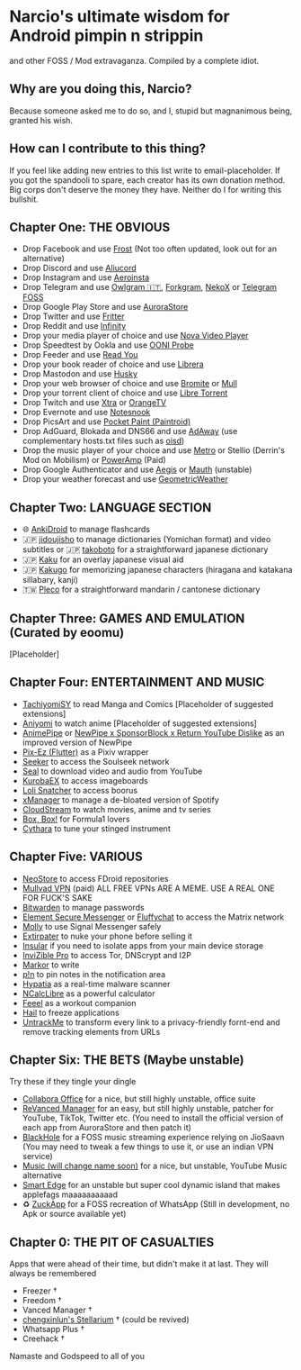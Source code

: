 # Narcio's ultimate wisdom for Android pimpin n strippin
and other FOSS / Mod extravaganza. Compiled by a complete idiot.

## Why are you doing this, Narcio?
Because someone asked me to do so, and I, stupid but magnanimous being, granted his wish.

## How can I contribute to this thing?
If you feel like adding new entries to this list write to email-placeholder. If you got the spandooli to spare, each creator has its own donation method. Big corps don't deserve the money they have. Neither do I for writing this bullshit.

## Chapter One: THE OBVIOUS
- Drop Facebook and use [Frost](https://github.com/AllanWang/Frost-for-Facebook) (Not too often updated, look out for an alternative)
- Drop Discord and use [Aliucord](https://github.com/Aliucord/Aliucord)
- Drop Instagram and use [Aeroinsta](https://aeroinsta.com/)
- Drop Telegram and use [Owlgram 🇮🇹](https://owlgram.org/), [Forkgram](https://github.com/Forkgram/TelegramAndroid), [NekoX](https://github.com/NekoX-Dev/NekoX) or [Telegram FOSS](https://github.com/Telegram-FOSS-Team/Telegram-FOSS)
- Drop Google Play Store and use [AuroraStore](https://auroraoss.com/)
- Drop Twitter and use [Fritter](https://fritter.cc/)
- Drop Reddit and use [Infinity](https://github.com/Docile-Alligator/Infinity-For-Reddit)
- Drop your media player of choice and use [Nova Video Player](https://github.com/nova-video-player/aos-AVP)
- Drop Speedtest by Ookla and use [OONI Probe](https://ooni.org/)
- Drop Feeder and use [Read You](https://github.com/Ashinch/ReadYou)
- Drop your book reader of choice and use [Librera](https://librera.mobi/)
- Drop Mastodon and use [Husky](https://git.sr.ht/~captainepoch/husky)
- Drop your web browser of choice and use [Bromite](https://www.bromite.org/) or [Mull](https://github.com/Divested-Mobile/Mull-Fenix) 
- Drop your torrent client of choice and use [Libre Torrent](https://github.com/proninyaroslav/libretorrent)
- Drop Twitch and use [Xtra](https://github.com/AndreyAsadchy/Xtra) or [OrangeTV](https://gitlab.com/twitchmod/orange-tv)
- Drop Evernote and use [Notesnook](https://notesnook.com/downloads/)
- Drop PicsArt and use [Pocket Paint (Paintroid)](https://github.com/Catrobat/Paintroid)
- Drop AdGuard, Blokada and DNS66 and use [AdAway](https://adaway.org/) (use complementary hosts.txt files such as [oisd](https://hosts.oisd.nl/))
- Drop the music player of your choice and use [Metro](https://github.com/MuntashirAkon/Metro) or Stellio (Derrin's Mod on Mobilism) or [PowerAmp](https://powerampapp.com/) (Paid)
- Drop Google Authenticator and use [Aegis](https://github.com/beemdevelopment/Aegis) or [Mauth](https://github.com/X1nto/Mauth) (unstable)
- Drop your weather forecast and use [GeometricWeather](https://github.com/WangDaYeeeeee/GeometricWeather)

## Chapter Two: LANGUAGE SECTION

- 🌐 [AnkiDroid](https://github.com/ankidroid/Anki-Android) to manage flashcards
- 🇯🇵 [jidoujisho](https://github.com/lrorpilla/jidoujisho) to manage dictionaries (Yomichan format) and video subtitles or 🇯🇵 [takoboto](https://takoboto.jp/apps/) for a straightforward japanese dictionary
- 🇯🇵 [Kaku](https://kaku.fuwafuwa.ca/) for an overlay japanese visual aid
- 🇯🇵 [Kakugo](https://github.com/blastrock/kakugo) for memorizing japanese characters (hiragana and katakana sillabary, kanji)
- 🇹🇼 [Pleco](https://pleco.com/getandroid) for a straightforward mandarin / cantonese dictionary

## Chapter Three: GAMES AND EMULATION (Curated by eoomu)
[Placeholder]

## Chapter Four: ENTERTAINMENT AND MUSIC

- [TachiyomiSY](https://github.com/jobobby04/TachiyomiSY) to read Manga and Comics [Placeholder of suggested extensions]
- [Aniyomi](https://aniyomi.jmir.xyz/) to watch anime [Placeholder of suggested extensions]
- [AnimePipe](https://github.com/InfinityLoop1309/AnimePipe) or [NewPipe x SponsorBlock x Return YouTube Dislike](https://github.com/gilbsgilbs/NewPipeSponsorBlock) as an improved version of NewPipe
- [Pix-Ez (Flutter)](https://github.com/Notsfsssf/pixez-flutter) as a Pixiv wrapper
- [Seeker](https://github.com/jackBonadies/SeekerAndroid) to access the Soulseek network
- [Seal](https://github.com/JunkFood02/Seal) to download video and audio from YouTube
- [KurobaEX](https://github.com/K1rakishou/Kuroba-Experimental) to access imageboards
- [Loli Snatcher](https://github.com/NO-ob/LoliSnatcher_Droid) to access boorus
- [xManager](https://xmanagerapp.com/) to manage a de-bloated version of Spotify
- [CloudStream](https://github.com/recloudstream/cloudstream) to watch movies, anime and tv series
- [Box, Box!](https://github.com/BrightDV/BoxBox) for Formula1 lovers
- [Cythara](https://f-droid.org/packages/com.github.cythara/) to tune your stinged instrument

## Chapter Five: VARIOUS

- [NeoStore](https://github.com/NeoApplications/Neo-Store) to access FDroid repositories
- [Mullvad VPN](https://mullvad.net) (paid)  ALL FREE VPNs ARE A MEME. USE A REAL ONE FOR FUCK'S SAKE
- [Bitwarden](https://bitwarden.com/) to manage passwords
- [Element Secure Messenger](https://element.io/) or [Fluffychat](https://fluffychat.im/) to access the Matrix network
- [Molly](https://molly.im/) to use Signal Messenger safely
- [Extirpater](https://github.com/Divested-Mobile/Extirpater) to nuke your phone before selling it
- [Insular](https://secure-system.gitlab.io/Insular/) if you need to isolate apps from your main device storage
- [InviZible Pro](https://invizible.net/en/) to access Tor, DNScrypt and I2P
- [Markor](https://github.com/gsantner/markor) to write
- [p!n](https://github.com/nproth/pin) to pin notes in the notification area
- [Hypatia](https://github.com/Divested-Mobile/Hypatia) as a real-time malware scanner
- [NCalcLibre](https://github.com/basile-laderchi/ncalc) as a powerful calculator
- [Feeel](https://github.com/EnjoyingFOSS/feeel) as a workout companion
- [Hail](https://github.com/aistra0528/Hail/blob/master/README_EN.md) to freeze applications
- [UntrackMe](https://framagit.org/tom79/nitterizeme) to transform every link to a privacy-friendly fornt-end and remove tracking elements from URLs

## Chapter Six: THE BETS (Maybe unstable)
Try these if they tingle your dingle

- [Collabora Office](https://www.collaboraoffice.com/solutions/collabora-office-android-ios/) for a nice, but still highly unstable, office suite
- [ReVanced Manager](https://github.com/revanced/revanced-manager) for an easy, but still highly unstable, patcher for YouTube, TikTok, Twitter etc. (You need to install the official version of each app from AuroraStore and then patch it)
- [BlackHole](https://github.com/Sangwan5688/BlackHole) for a FOSS music streaming experience relying on JioSaavn (You may need to tweak a few things to use it, or use an indian VPN service)
- [Music (will change name soon)](https://github.com/z-huang/music) for a nice, but unstable, YouTube Music alternative
- [Smart Edge](https://github.com/abh80/smart-edge) for an unstable but super cool dynamic island that makes applefags maaaaaaaaaad
- ♻ [ZuckApp](https://github.com/fym35/ZuckApp) for a FOSS recreation of WhatsApp (Still in development, no Apk or source available yet)

## Chapter 0: THE PIT OF CASUALTIES
Apps that were ahead of their time, but didn't make it at last. They will always be remembered

- Freezer †
- Freedom †
- Vanced Manager †
- [chengxinlun's Stellarium](https://github.com/chengxinlun/Stellarium-android) † (could be revived)
- Whatsapp Plus †
- Creehack †

Namaste and Godspeed to all of you
